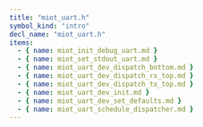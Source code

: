 ```yaml
---
title: "miot_uart.h"
symbol_kind: "intro"
decl_name: "miot_uart.h"
items:
  - { name: miot_init_debug_uart.md }
  - { name: miot_set_stdout_uart.md }
  - { name: miot_uart_dev_dispatch_bottom.md }
  - { name: miot_uart_dev_dispatch_rx_top.md }
  - { name: miot_uart_dev_dispatch_tx_top.md }
  - { name: miot_uart_dev_init.md }
  - { name: miot_uart_dev_set_defaults.md }
  - { name: miot_uart_schedule_dispatcher.md }
---
```




